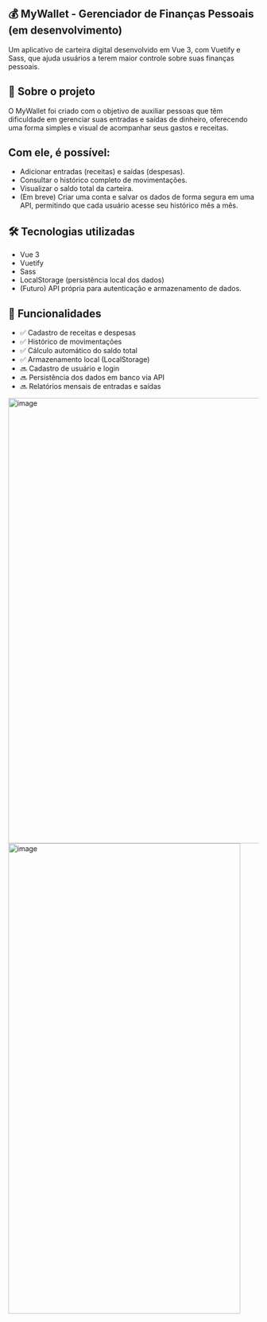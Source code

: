## 💰 MyWallet - Gerenciador de Finanças Pessoais (em desenvolvimento)

Um aplicativo de carteira digital desenvolvido em Vue 3, com Vuetify e Sass, que ajuda usuários a terem maior controle sobre suas finanças pessoais.

## 🚀 Sobre o projeto

O MyWallet foi criado com o objetivo de auxiliar pessoas que têm dificuldade em gerenciar suas entradas e saídas de dinheiro, oferecendo uma forma simples e visual de acompanhar seus gastos e receitas.

## Com ele, é possível:

- Adicionar entradas (receitas) e saídas (despesas).
- Consultar o histórico completo de movimentações.
- Visualizar o saldo total da carteira.
- (Em breve) Criar uma conta e salvar os dados de forma segura em uma API, permitindo que cada usuário acesse seu histórico mês a mês.

## 🛠️ Tecnologias utilizadas

- Vue 3
- Vuetify
- Sass
- LocalStorage (persistência local dos dados)
- (Futuro) API própria para autenticação e armazenamento de dados.

## 📂 Funcionalidades

- ✅ Cadastro de receitas e despesas
- ✅ Histórico de movimentações
- ✅ Cálculo automático do saldo total
- ✅ Armazenamento local (LocalStorage)
- 🔜 Cadastro de usuário e login
- 🔜 Persistência dos dados em banco via API
- 🔜 Relatórios mensais de entradas e saídas

<img width="1261" height="896" alt="image" src="https://github.com/user-attachments/assets/79b06512-4df4-482e-bafd-2f882a1eb3ee" />
<img width="467" height="946" alt="image" src="https://github.com/user-attachments/assets/339959e3-1740-47ca-8136-da5ff1ede810" />
